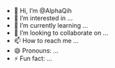 - 👋 Hi, I’m @AlphaQih
- 👀 I’m interested in ...
- 🌱 I’m currently learning ...
- 💞️ I’m looking to collaborate on ...
- 📫 How to reach me ...
- 😄 Pronouns: ...
- ⚡ Fun fact: ...

<!---
AlphaQih/AlphaQih is a ✨ special ✨ repository because its `README.md` (this file) appears on your GitHub profile.
You can click the Preview link to take a look at your changes.
--->
